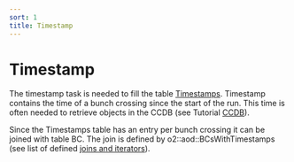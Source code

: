 ```yaml
---
sort: 1
title: Timestamp
---
```


# Timestamp

The timestamp task is needed to fill the table [Timestamps](../datamodel/helperTaskTables.html#o2-analysis-timestamp). Timestamp contains the time of a bunch crossing since the start of the run. This time is often needed to retrieve objects in the CCDB (see Tutorial [CCDB](../tutorials/workingWithCCDB.html#ccdb)).

Since the Timestamps table has an entry per bunch crossing it can be joined with table BC. The join is defined by o2::aod::BCsWithTimestamps (see list of defined [joins and iterators](../datamodel/joinsAndIterators.html#list-of-defined-joins-and-iterators)).

